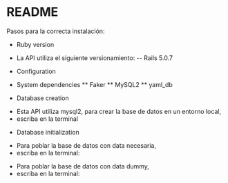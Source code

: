 # README

Pasos para la correcta instalación:

* Ruby version
- La API utiliza el siguiente versionamiento:
-- Rails 5.0.7

* Configuration


* System dependencies
** Faker
** MySQL2
** yaml_db

* Database creation
- Esta API utiliza mysql2, para crear la base de datos en un entorno local,
- escriba en la terminal 
<rake db:create>

* Database initialization
- Para poblar la base de datos con data necesaria, 
- escriba en la terminal:
<rake db:seed>

- Para poblar la base de datos con data dummy,
- escriba en la terminal:
<rake user:fake_users>

<!-- * How to run the test suite

* Services (job queues, cache servers, search engines, etc.)

* Deployment instructions

* ...
 -->